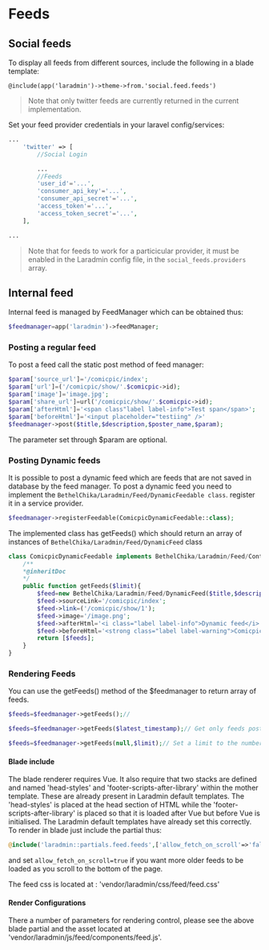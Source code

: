 # Feeds
## Social feeds
To display all feeds from different sources, include the following in a blade template:
```
@include(app('laradmin')->theme->from.'social.feed.feeds')
```
> Note that only twitter feeds are currently returned in the current implementation.

Set your feed provider credentials in your laravel config/services:
```php
...
    'twitter' => [
        //Social Login

        ...
        //Feeds
        'user_id'='...',
        'consumer_api_key'='...',
        'consumer_api_secret'='...',
        'access_token'='...',
        'access_token_secret'='...',
    ],

...
```
> Note that for feeds to work for a particicular provider, it must be enabled in the Laradmin config file, in the `social_feeds.providers` array.


## Internal feed
Internal feed is managed by FeedManager which can be obtained thus:
```php
$feedmanager=app('laradmin')->feedManager;
```
### Posting a regular feed
To post a feed call the static post method of feed manager:
```php
$param['source_url']='/comicpic/index';
$param['url']=('/comicpic/show/'.$comicpic->id);
$param['image']='image.jpg';
$param['share_url']=url('/comicpic/show/'.$comicpic->id);
$param['afterHtml']='<span class"label label-info">Test span</span>';
$param['beforeHtml']='<input placeholder="testiing" />'
$feedmanager->post($title,$description,$poster_name,$param);
```
The parameter set through $param are optional.

### Posting Dynamic feeds
It is possible to post a dynamic feed which are feeds that are not saved in database by the feed manager. To post a dynamic feed you need to implement the `BethelChika/Laradmin/Feed/DynamicFeedable class`. register it in a service provider. 
```php
$feedmanager->registerFeedable(ComicpicDynamicFeedable::class);
```
The implemented class has getFeeds() which should return an array of instances of `BethelChika/Laradmin/Feed/DynamicFeed` class
```php
class ComicpicDynamicFeedable implements BethelChika/Laradmin/Feed/Contracts/DynamicFeedable {
    /**
    *@inheritDoc
    */
    public function getFeeds($limit){
        $feed=new BethelChika/Laradmin/Feed/DynamicFeed($title,$description,$poster_name);
        $feed->sourceLink='/comicpic/index';
        $feed->link=('/comicpic/show/1');
        $feed->image='/image.png';
        $feed->afterHtml='<i class="label label-info">Dynamic feed</i>';
        $feed->beforeHtml='<strong class="label label-warning">Comicpic</strong>Dynamic feed" ';
        return [$feeds];
    }
}

```
### Rendering Feeds
You can use the getFeeds() method of the $feedmanager to return array of feeds.
```php
$feeds=$feedmanager->getFeeds();//

$feeds=$feedmanager->getFeeds($latest_timestamp);// Get only feeds posted after the given timestamp

$feeds=$feedmanager->getFeeds(null,$limit);// Set a limit to the number of feeds returned
```
#### Blade include
The blade renderer requires Vue. It also require that two stacks are defined  and named 'head-styles' and 'footer-scripts-after-library' within the mother template. These are already present in Laradmin default templates.  The 'head-styles' is placed at the head section of HTML while the 'footer-scripts-after-library' is placed so that it is loaded after Vue but before Vue is initialised. The Laradmin default templates have already set this correctly.
To render in blade just include the partial thus: 
```php
@include('laradmin::partials.feed.feeds',['allow_fetch_on_scroll'=>'false'])
```
and set `allow_fetch_on_scroll=true` if you want more older feeds to be loaded as you scroll to the bottom of the page.

The feed css is located at : 'vendor/laradmin/css/feed/feed.css'
#### Render Configurations
There a number of parameters for rendering control, please see the above blade partial and the asset located at 'vendor/laradmin/js/feed/components/feed.js'.
